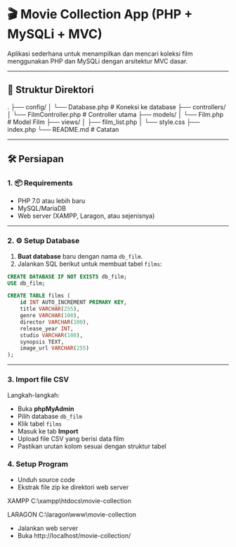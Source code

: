 # 🎬 Movie Collection App (PHP + MySQLi + MVC)
Aplikasi sederhana untuk menampilkan dan mencari koleksi film menggunakan PHP dan MySQLi dengan arsitektur MVC dasar.

---
## 📁 Struktur Direktori
.
├── config/
│ └── Database.php # Koneksi ke database
├── controllers/
│ └── FilmController.php # Controller utama
├── models/
│ └── Film.php # Model Film
├── views/
│ ├── film_list.php 
│ └── style.css
├── index.php
└── README.md # Catatan

---

## 🛠️ Persiapan

### 1. 📦 Requirements

- PHP 7.0 atau lebih baru  
- MySQL/MariaDB  
- Web server (XAMPP, Laragon, atau sejenisnya)

---

### 2. ⚙️ Setup Database

1. **Buat database** baru dengan nama `db_film`.
2. Jalankan SQL berikut untuk membuat tabel `films`:

```sql
CREATE DATABASE IF NOT EXISTS db_film;
USE db_film;

CREATE TABLE films (
    id INT AUTO_INCREMENT PRIMARY KEY,
    title VARCHAR(255),
    genre VARCHAR(100),
    director VARCHAR(100),
    release_year INT,
    studio VARCHAR(100),
    synopsis TEXT,
    image_url VARCHAR(255)
);
```
--- 

### 3. Import file CSV

Langkah-langkah:

- Buka **phpMyAdmin**
- Pilih database `db_film`
- Klik tabel `films`
- Masuk ke tab **Import**
- Upload file CSV yang berisi data film
- Pastikan urutan kolom sesuai dengan struktur tabel

### 4. Setup Program
- Unduh source code
- Ekstrak file zip ke direktori web server 

XAMPP
C:\xampp\htdocs\movie-collection

LARAGON 
C:\laragon\www\movie-collection 

- Jalankan web server
- Buka http://localhost/movie-collection/


